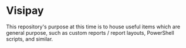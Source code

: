 # Visipay

This repository's purpose at this time is to house useful items which are general purpose, such as custom reports / report layouts, PowerShell scripts, and similar.
